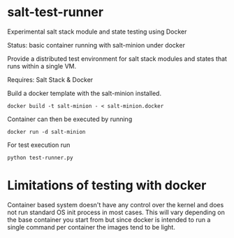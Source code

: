 salt-test-runner
================

Experimental salt stack module and state testing using Docker

Status: basic container running with salt-minion under docker

Provide a distributed test environment for salt stack modules and states that runs within a single VM.

Requires: Salt Stack & Docker 

Build a docker template with the salt-minion installed.

    docker build -t salt-minion - < salt-minion.docker

Container can then be executed by running
    
    docker run -d salt-minion

For test execution run

    python test-runner.py
    
Limitations of testing with docker
==================================

Container based system doesn't have any control over the kernel and does not run standard OS init process in most cases. This will vary depending on the base container you start from but since docker is intended to run a single command per container the images tend to be light.

